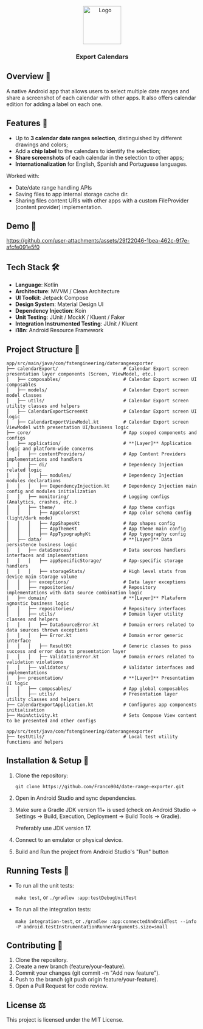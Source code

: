 <div id="top"></div>

<br/>
<div align="center">
    <img src="https://github.com/user-attachments/assets/a5e18061-711b-420b-9cd0-b8b76b5eea68" alt="Logo" width="100" height="100">
    <h3 align="center">Export Calendars</h3>
</div>

## Overview 📌

A native Android app that allows users to select multiple date ranges and share a screenshot of each calendar with other apps. It also offers calendar edition for adding a label on each one.

## Features 🚀

- Up to **3 calendar date ranges selection**, distinguished by different drawings and colors;
- Add a **chip label** to the calendars to identify the selection;
- **Share screenshots** of each calendar in the selection to other apps;
- **Internationalization** for English, Spanish and Portuguese languages.

Worked with:
- Date/date range handling APIs
- Saving files to app internal storage cache dir.
- Sharing files content URIs with other apps with a custom FileProvider (content provider) implementation.

## Demo 📱

https://github.com/user-attachments/assets/29f22046-1bea-462c-9f7e-afcfe091e5f0

## Tech Stack 🛠️ 

- **Language**: Kotlin
- **Architecture**: MVVM / Clean Architecture
- **UI Toolkit**: Jetpack Compose
- **Design System**: Material Design UI
- **Dependency Injection**: Koin
- **Unit Testing**: JUnit / MockK / Kluent / Faker
- **Integration Instrumented Testing**: JUnit / Kluent
- **i18n**: Android Resource Framework

## Project Structure 📂

```
app/src/main/java/com/fstengineering/daterangeexporter
├── calendarExport/                        # Calendar Export screen presentation layer components (Screen, ViewModel, etc.)
│   ├── composables/                       # Calendar Export screen UI composables
│   ├── models/                            # Calendar Export screen model classes
│   ├── utils/                             # Calendar Export screen utility classes and helpers
│   ├── CalendarExportScreenKt             # Calendar Export screen UI logic
│   ├── CalendarExportViewModel.kt         # Calendar Export screen ViewModel with presentation UI/business logic
├── core/                                  # App scoped components and configs
│   ├── application/                       # **[Layer]** Application logic and platform-wide concerns
│   │   ├── contentProviders/              # App Content Providers implementations and handlers
│   │   ├── di/                            # Dependency Injection related logic
│   │   │   ├── modules/                   # Dependency Injection modules declarations
│   │   │   ├── DependencyInjection.kt     # Dependency Injection main config and modules initialization
│   │   ├── monitoring/                    # Logging configs (Analytics, crashes, etc.)
│   │   ├── theme/                         # App theme configs
│   │   │   ├── AppColorsKt                # App color schema config (light/dark mode)
│   │   │   ├── AppShapesKt                # App shapes config
│   │   │   ├── AppThemeKt                 # App theme main config
│   │   │   ├── AppTypographyKt            # App typography config
│   ├── data/                              # **[Layer]** Data persistence business logic
│   │   ├── dataSources/                   # Data sources handlers interfaces and implementations
│   │   │   ├── appSpecificStorage/        # App-specific storage handlers
│   │   │   ├── storageStats/              # High level stats from device main storage volume
│   │   ├── exceptions/                    # Data layer exceptions
│   │   ├── repositories/                  # Repository implementations with data source combination logic
│   ├── domain/                            # **[Layer]** Plataform agnostic business logic
│   │   ├── repositories/                  # Repository interfaces
│   │   ├── utils/                         # Domain layer utility classes and helpers
│   │   │   ├── DataSourceError.kt         # Domain errors related to data sources thrown exceptions
│   │   │   ├── Error.kt                   # Domain error generic interface
│   │   │   ├── ResultKt                   # Generic classes to pass success and error data to presentation layer
│   │   │   ├── ValidationError.kt         # Domain errors related to validation violations
│   │   ├── validators/                    # Validator interfaces and implementations
│   ├── presentation/                      # **[Layer]** Presentation UI logic
│   │   ├── composables/                   # App global composables
│   │   ├── utils/                         # Presentation layer utility classes and helpers
├── CalendarExportApplication.kt           # Configures app components initialization
├── MainActivity.kt                        # Sets Compose View content to be presented and other configs

app/src/test/java/com/fstengineering/daterangeexporter
├── testUtils/                             # Local test utility functions and helpers
```

## Installation & Setup 🔧

1. Clone the repository:

   `git clone https://github.com/Franco904/date-range-exporter.git`

2. Open in Android Studio and sync dependencies.
3. Make sure a Gradle JDK version 11+ is used (check on Android Studio -> Settings -> Build, Execution, Deployment -> Build Tools -> Gradle).

   Preferably use JDK version 17.

4. Connect to an emulator or physical device.
5. Build and Run the project from Android Studio's "Run" button

## Running Tests 🧪

- To run all the unit tests:

   `make test`, or `./gradlew :app:testDebugUnitTest`

- To run all the integration tests:

    `make integration-test`, or `./gradlew :app:connectedAndroidTest --info -P android.testInstrumentationRunnerArguments.size=small`

## Contributing 🤝

1. Clone the repository.
2. Create a new branch (feature/your-feature).
3. Commit your changes (git commit -m "Add new feature").
4. Push to the branch (git push origin feature/your-feature).
5. Open a Pull Request for code review.

## License ⚖️

This project is licensed under the MIT License.
